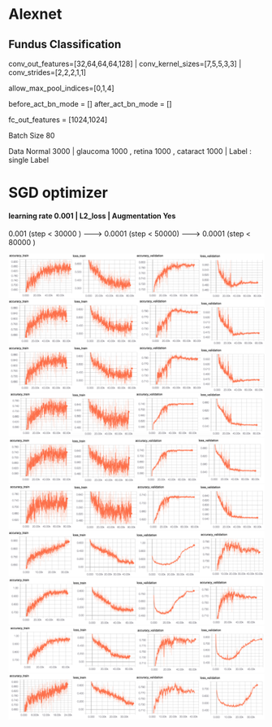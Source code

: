 # Alexnet

## Fundus Classification 

conv_out_features=[32,64,64,64,128] | conv_kernel_sizes=[7,5,5,3,3] | conv_strides=[2,2,2,1,1]

allow_max_pool_indices=[0,1,4]

before_act_bn_mode = [] after_act_bn_mode = []

fc_out_features = [1024,1024]

Batch Size 80 

Data Normal 3000 | glaucoma 1000 , retina 1000 , cataract 1000 | Label : single Label 

# SGD optimizer 

#### learning rate 0.001 | L2_loss | Augmentation Yes

0.001 (step < 30000 ) ---> 0.0001 (step < 50000)  ---> 0.0001 (step < 80000 )

![Alt_text](../../readme_pic/fundus_9_0_result.png)
![Alt_text](../../readme_pic/fundus_9_1_result_.png)
![Alt_text](../../readme_pic/fundus_9_2_result_.png)
![Alt_text](../../readme_pic/fundus_9_3_result.png)
![Alt_text](../../readme_pic/fundus_9_4_result.png)
![Alt_text](../../readme_pic/fundus_9_5_result.png)
![Alt_text](../../readme_pic/fundus_9_6_result.png)
![Alt_text](../../readme_pic/fundus_9_7_result.png)
![Alt_text](../../readme_pic/fundus_9_8_result.png)
![Alt_text](../../readme_pic/fundus_9_9_result.png)



